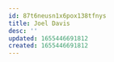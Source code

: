 ```yaml
---
id: 87t6neusn1x6pox138tfnys
title: Joel Davis
desc: ''
updated: 1655446691812
created: 1655446691812
---
```


